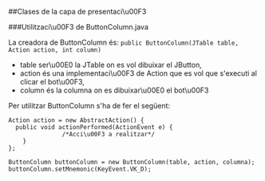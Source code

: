 ##Clases de la capa de presentaci\u00F3

###Utilitzaci\u00F3 de ButtonColumn.java

La creadora de ButtonColumn és: ```public ButtonColumn(JTable table, Action action, int column)```
* table ser\u00E0 la JTable on es vol dibuixar el JButton,
* action és una implementaci\u00F3 de Action que es vol que s'executi al clicar el bot\u00F3,
* column és la columna on es dibuixar\u00E0 el bot\u00F3

Per utilitzar ButtonColumn s'ha de fer el següent:
```
Action action = new AbstractAction() {
  public void actionPerformed(ActionEvent e) {
		       /*Acci\u00F3 a realitzar*/
	}
};
		 
ButtonColumn buttonColumn = new ButtonColumn(table, action, columna);
buttonColumn.setMnemonic(KeyEvent.VK_D);
```

